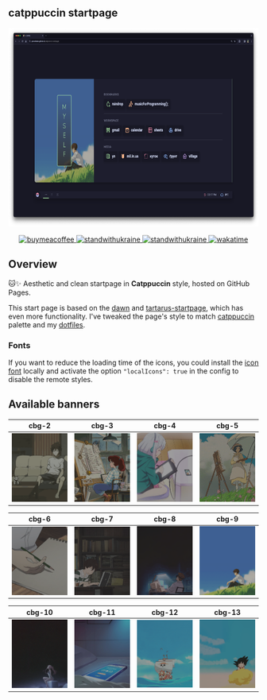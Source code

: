 ## catppuccin startpage

<div align="center">
    <a href="https://github.com/pivoshenko/catppuccin-startpage">
        <img alt="logo" src="docs/assets/page.png?raw=True" height=400>
    </a>
</div>
<p align="center">
    <a href="https://www.buymeacoffee.com/pivoshenko" target="_blank">
        <img alt="buymeacoffee" src="https://img.shields.io/badge/buy_me_-a_coffee-ff6964?logo=buymeacoffee">
    </a>
    <a href="https://stand-with-ukraine.pp.ua/">
        <img alt="standwithukraine" src="https://img.shields.io/badge/Support-Ukraine-FFD500?style=flat&labelColor=005BBB">
    </a>
    <a href="https://stand-with-ukraine.pp.ua">
        <img alt="standwithukraine" src="https://img.shields.io/badge/made_in-Ukraine-ffd700.svg?labelColor=0057b7">
    </a>
    <a href="https://wakatime.com/badge/user/9862508c-0a86-427a-929c-46186f2d191a/project/6f149575-e390-48f9-9b7a-fd557bda4a6a">
        <img src="https://wakatime.com/badge/user/9862508c-0a86-427a-929c-46186f2d191a/project/6f149575-e390-48f9-9b7a-fd557bda4a6a.svg" alt="wakatime">
    </a>
</p>

## Overview

🐱✨ Aesthetic and clean startpage in **Catppuccin** style, hosted on GitHub Pages.

This start page is based on the [dawn] and [tartarus-startpage], which has even more functionality.
I've tweaked the page's style to match [catppuccin] palette and my [dotfiles].

### Fonts

If you want to reduce the loading time of the icons, you could install the [icon font](src/fonts) locally and activate the option `"localIcons": true` in the config to disable the remote styles.

## Available banners

| cbg-2                                           | cbg-3                                           | cbg-4                                           | cbg-5                                           |
| ----------------------------------------------- | ----------------------------------------------- | ----------------------------------------------- | ----------------------------------------------- |
| <img src="src/img/banners/cbg-2.gif" width=175> | <img src="src/img/banners/cbg-3.gif" width=175> | <img src="src/img/banners/cbg-4.gif" width=175> | <img src="src/img/banners/cbg-5.gif" width=175> |

| cbg-6                                           | cbg-7                                           | cbg-8                                           | cbg-9                                           |
| ----------------------------------------------- | ----------------------------------------------- | ----------------------------------------------- | ----------------------------------------------- |
| <img src="src/img/banners/cbg-6.gif" width=175> | <img src="src/img/banners/cbg-7.gif" width=175> | <img src="src/img/banners/cbg-8.gif" width=175> | <img src="src/img/banners/cbg-9.gif" width=175> |

| cbg-10                                           | cbg-11                                           | cbg-12                                           | cbg-13                                           |
| ------------------------------------------------ | ------------------------------------------------ | ------------------------------------------------ | ------------------------------------------------ |
| <img src="src/img/banners/cbg-10.gif" width=175> | <img src="src/img/banners/cbg-11.gif" width=175> | <img src="src/img/banners/cbg-12.gif" width=175> | <img src="src/img/banners/cbg-13.gif" width=175> |


[dawn]: https://github.com/b-coimbra/dawn
[catppuccin]: https://github.com/catppuccin/catppuccin
[tartarus-startpage]:https://github.com/AllJavi/tartarus-startpage
[dotfiles]: https://github.com/pivoshenko/dotfiles
